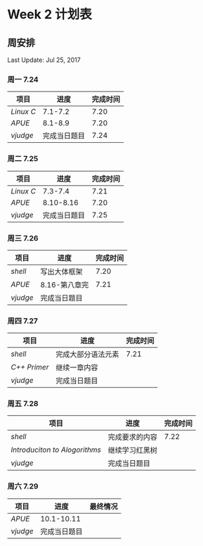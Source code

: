 # Week 2 计划表

## 周安排

Last Update: Jul 25, 2017

### 周一 7.24

|项目|进度|完成时间|
|-|-|-|
|*Linux C*|7.1-7.2|7.20|
|*APUE*|8.1-8.9|7.20|
|*vjudge*|完成当日题目|7.24|

### 周二 7.25

|项目|进度|完成时间|
|-|-|-|
|*Linux C*|7.3-7.4|7.21|
|*APUE*|8.10-8.16|7.20|
|*vjudge*|完成当日题目|7.25|


### 周三 7.26

|项目|进度|完成时间|
|-|-|-|
|*shell*|写出大体框架|7.20|
|*APUE*|8.16-第八章完|7.21|
|*vjudge*|完成当日题目||

### 周四 7.27

|项目|进度|完成时间|
|-|-|-|
|*shell*|完成大部分语法元素|7.21|
|*C++ Primer*|继续一章内容||
|*vjudge*|完成当日题目||

### 周五 7.28

|项目|进度|完成时间|
|-|-|-|
|*shell*|完成要求的内容|7.22|
|*Introduciton to Alogorithms*|继续学习红黑树||
|*vjudge*|完成当日题目||

### 周六 7.29

|项目|进度|最终情况|
|-|-|-|
|*APUE*|10.1-10.11||
|*vjudge*|完成当日题目||
